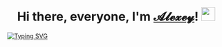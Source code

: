 <h1 align="center">Hi there, everyone, I'm <a href="https://tsaplin.pro/" target="_blank">𝓐𝓵𝓮𝔁𝓮𝔂</a>!
<img src="https://github.com/blackcater/blackcater/raw/main/images/Hi.gif" height="32"/></h1>
<a href="https://git.io/typing-svg"><img src="https://readme-typing-svg.herokuapp.com?font=Fira+Code&duration=4000&pause=10000&center=true&repeat=false&width=435&lines=A+web+developer+%26+enthusiast.+Coding+in+HTML%2C+CSS%2C+JavaScript+(react+JS)+and+PHP." alt="Typing SVG" /></a>
